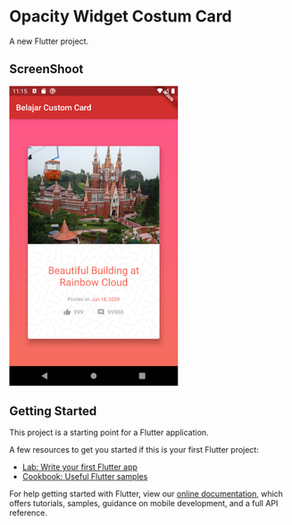 # Opacity Widget Costum Card

A new Flutter project.

## ScreenShoot

<img src="https://github.com/faisalridwan/all_about_flutter/blob/master/image/Screenshot_1591244129.png" width="60%">


## Getting Started

This project is a starting point for a Flutter application.

A few resources to get you started if this is your first Flutter project:

- [Lab: Write your first Flutter app](https://flutter.dev/docs/get-started/codelab)
- [Cookbook: Useful Flutter samples](https://flutter.dev/docs/cookbook)

For help getting started with Flutter, view our
[online documentation](https://flutter.dev/docs), which offers tutorials,
samples, guidance on mobile development, and a full API reference.

